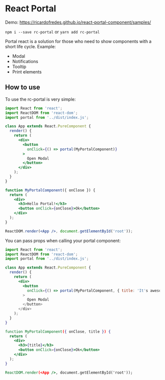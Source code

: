 # React Portal

Demo: https://ricardofredes.github.io/react-portal-component/samples/

`npm i --save rc-portal` or `yarn add rc-portal`

Portal react is a solution for those who need to show components with a short life cycle. Example:
- Modal
- Notifications
- Tooltip
- Print elements


## How to use

To use the rc-portal is very simple:

```jsx
import React from 'react';
import ReactDOM from 'react-dom';
import portal from '../dist/index.js';

class App extends React.PureComponent {
  render() {
    return (
      <div>
        <button
          onClick={() => portal(MyPortalComponent)}
        >
          Open Modal
        </button>
      </div>
    );
  }
}

function MyPortalComponent({ onClose }) {
  return (
    <div>
      <h3>Hello Portal!</h3>
      <button onClick={onClose}>Ok</button>
    </div>
  );
}

ReactDOM.render(<App />, document.getElementById('root'));
```

You can pass props when calling your portal component:

```jsx
import React from 'react';
import ReactDOM from 'react-dom';
import portal from '../dist/index.js';

class App extends React.PureComponent {
  render() {
    return (
      <div>
        <button
          onClick={() => portal(MyPortalComponent, { title: 'It's awesome!' })}
        >
          Open Modal
        </button>
      </div>
    );
  }
}

function MyPortalComponent({ onClose, title }) {
  return (
    <div>
      <h3>{title}</h3>
      <button onClick={onClose}>Ok</button>
    </div>
  );
}

ReactDOM.render(<App />, document.getElementById('root'));
```

